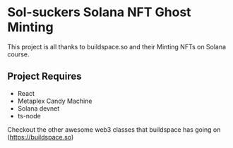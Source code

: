 # Sol-suckers Solana NFT Ghost Minting
This project is all thanks to buildspace.so and their Minting NFTs on Solana course. 
## Project Requires
- React
- Metaplex Candy Machine
- Solana devnet
- ts-node

Checkout the other awesome web3 classes that buildspace has going on (https://buildspace.so)